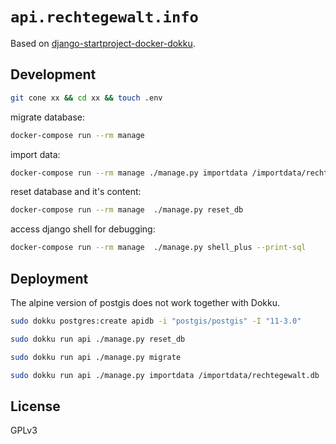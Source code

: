 # `api.rechtegewalt.info`

Based on [django-startproject-docker-dokku](https://github.com/jfilter/django-startproject-docker-dokku).

## Development

```bash
git cone xx && cd xx && touch .env
```

migrate database:

```bash
docker-compose run --rm manage
```

import data:

```bash
docker-compose run --rm manage ./manage.py importdata /importdata/rechtegewalt.db
```

reset database and it's content:

```bash
docker-compose run --rm manage  ./manage.py reset_db
```

access django shell for debugging:

```bash
docker-compose run --rm manage  ./manage.py shell_plus --print-sql
```

## Deployment

The alpine version of postgis does not work together with Dokku.

```bash
sudo dokku postgres:create apidb -i "postgis/postgis" -I "11-3.0"
```

```bash
sudo dokku run api ./manage.py reset_db
```

```bash
sudo dokku run api ./manage.py migrate
```

```bash
sudo dokku run api ./manage.py importdata /importdata/rechtegewalt.db
```

## License

GPLv3
